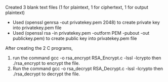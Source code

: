 Created 3 blank text files (1 for plaintext, 1 for ciphertext, 1 for output plaintext)

- Used (openssl genrsa -out privatekey.pem 2048) to create private key into privatekey.pem file
- Used (openssl rsa -in privatekey.pem -outform PEM -pubout -out publickey.pem) to create public key into privatekey.pem file

After creating the 2 C programs,
1. run the command gcc -o rsa_encrypt RSA_Encrypt.c -lssl -lcrypto then ./rsa_encrypt to encrypt the file. 
2. Run the command gcc -o rsa_decrypt RSA_Decrypt.c -lssl -lcrypto then ./rsa_decrypt to decrypt the file.
